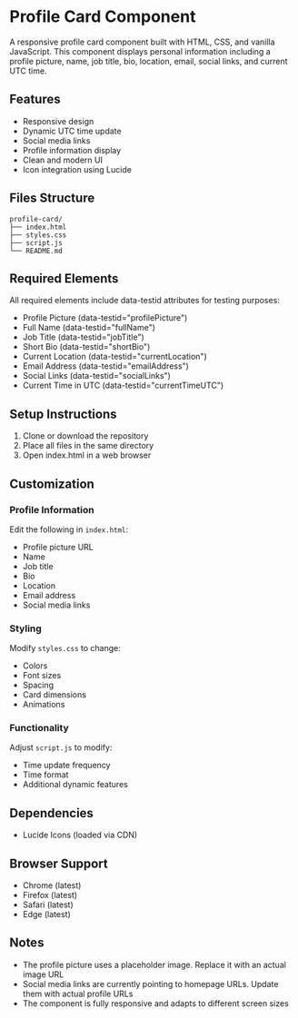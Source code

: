 # Profile Card Component

A responsive profile card component built with HTML, CSS, and vanilla JavaScript. This component displays personal information including a profile picture, name, job title, bio, location, email, social links, and current UTC time.

## Features

- Responsive design
- Dynamic UTC time update
- Social media links
- Profile information display
- Clean and modern UI
- Icon integration using Lucide

## Files Structure

```
profile-card/
├── index.html
├── styles.css
├── script.js
└── README.md
```

## Required Elements

All required elements include data-testid attributes for testing purposes:
- Profile Picture (data-testid="profilePicture")
- Full Name (data-testid="fullName")
- Job Title (data-testid="jobTitle")
- Short Bio (data-testid="shortBio")
- Current Location (data-testid="currentLocation")
- Email Address (data-testid="emailAddress")
- Social Links (data-testid="socialLinks")
- Current Time in UTC (data-testid="currentTimeUTC")

## Setup Instructions

1. Clone or download the repository
2. Place all files in the same directory
3. Open index.html in a web browser

## Customization

### Profile Information
Edit the following in `index.html`:
- Profile picture URL
- Name
- Job title
- Bio
- Location
- Email address
- Social media links

### Styling
Modify `styles.css` to change:
- Colors
- Font sizes
- Spacing
- Card dimensions
- Animations

### Functionality
Adjust `script.js` to modify:
- Time update frequency
- Time format
- Additional dynamic features

## Dependencies

- Lucide Icons (loaded via CDN)

## Browser Support

- Chrome (latest)
- Firefox (latest)
- Safari (latest)
- Edge (latest)

## Notes

- The profile picture uses a placeholder image. Replace it with an actual image URL
- Social media links are currently pointing to homepage URLs. Update them with actual profile URLs
- The component is fully responsive and adapts to different screen sizes